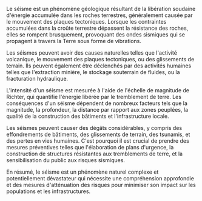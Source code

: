 Le séisme est un phénomène géologique résultant de la libération soudaine d'énergie accumulée dans les roches terrestres, généralement causée par le mouvement des plaques tectoniques. Lorsque les contraintes accumulées dans la croûte terrestre dépassent la résistance des roches, elles se rompent brusquement, provoquant des ondes sismiques qui se propagent à travers la Terre sous forme de vibrations.

Les séismes peuvent avoir des causes naturelles telles que l'activité volcanique, le mouvement des plaques tectoniques, ou des glissements de terrain. Ils peuvent également être déclenchés par des activités humaines telles que l'extraction minière, le stockage souterrain de fluides, ou la fracturation hydraulique.

L'intensité d'un séisme est mesurée à l'aide de l'échelle de magnitude de Richter, qui quantifie l'énergie libérée par le tremblement de terre. Les conséquences d'un séisme dépendent de nombreux facteurs tels que la magnitude, la profondeur, la distance par rapport aux zones peuplées, la qualité de la construction des bâtiments et l'infrastructure locale.

Les séismes peuvent causer des dégâts considérables, y compris des effondrements de bâtiments, des glissements de terrain, des tsunamis, et des pertes en vies humaines. C'est pourquoi il est crucial de prendre des mesures préventives telles que l'élaboration de plans d'urgence, la construction de structures résistantes aux tremblements de terre, et la sensibilisation du public aux risques sismiques.

En résumé, le séisme est un phénomène naturel complexe et potentiellement dévastateur qui nécessite une compréhension approfondie et des mesures d'atténuation des risques pour minimiser son impact sur les populations et les infrastructures.